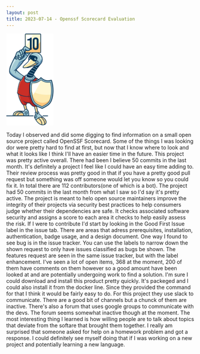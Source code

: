 ```yaml
---
layout: post
title: 2023-07-14 - Openssf Scorecard Evaluation
---
```


<img src="/images/openssf_security.png" width="25%"/>

Today I observed and did some digging to find information on a small open source project called OpenSSF Scorecard. Some of the things I was looking dor were pretty hard to find at first, but now that I know where to look and what it looks like I think I'll have an easier time in the future. This project was pretty active overall. There had been I believe 50 commits in the last month. It's definitely a project I feel like I could have an easy time adding to. Their review process was pretty good in that if you have a pretty good pull request but something was off someone would let you know so you could fix it. In total there are 112 contributors(one of which is a bot). The project had 50 commits in the last month from what I saw so I'd say it's pretty active. The project is meant to helo open source maintainers improve the integrity of their projects via security best practices to help consumers judge whether their dependencies are safe. It checks associated software security and assigns a score to each area it checks to help easily assess the risk. If I were to contribute I'd start by looking in the Good First Issue label in the issue tab. There are areas that adress prerequisites, installation, authentication, badge usage, and a design document. One way I found to see bug is in the issue tracker. You can use the labels to narrow down the shown request to only have issues classified as bugs be shown. The features request are seen in the same issue tracker, but with the label enhancement. I've seen a lot of open items, 368 at the moment, 200 of them have comments on them however so a good amount have been looked at and are potentially undergoing work to find a solution. I'm sure I could download and install this product pretty quickly. It's packeged and I could also install it from the docker line. Since they provided the command for that I think it would be fairly easy to do. For this project they use slack to communicate. There are a good bit of channels but a chunck of them are inactive. There's also a forum that uses google groups to communicate with the devs. The forum seems somewhat inactive though at the moment. The most interesting thing I learned is how willing people are to talk about topics that deviate from the softare that brought them together. I really am surprised that someone asked for help on a homework problem and got a response. I could definitely see myself doing that if I was working on a new project and potentially learning a new language. 
